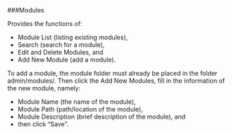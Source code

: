###Modules

Provides the functions of:
- Module List (listing existing modules), 
- Search (search for a module), 
- Edit and Delete Modules, and 
- Add New Module (add a module). 

To add a module, the module folder must already be placed in the folder admin/modules/. Then click the Add New Modules, fill in the information of the new module, namely: 
- Module Name (the name of the module), 
- Module Path (path/location of the module), 
- Module Description (brief description of the module), and 
- then click “Save”.
